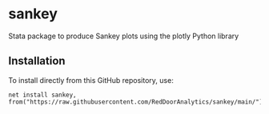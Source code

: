 # sankey
Stata package to produce Sankey plots using the plotly Python library

## Installation

To install directly from this GitHub repository, use:

```{stata}
net install sankey, from("https://raw.githubusercontent.com/RedDoorAnalytics/sankey/main/")
```
